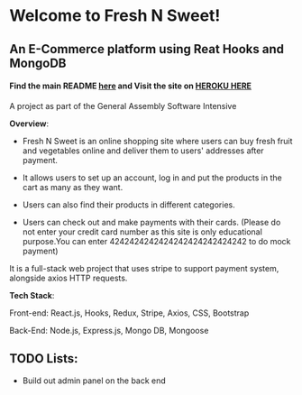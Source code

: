 # Welcome to Fresh N Sweet!

## An E-Commerce platform using Reat Hooks and MongoDB


#### Find the main README [here](https://github.com/hwlei888/freshNsweet-frontend) and Visit the site on [HEROKU HERE](https://shrouded-bayou-28028.herokuapp.com)

A project as part of the General Assembly Software Intensive

**Overview**:

- Fresh N Sweet is an online shopping site where users can buy fresh fruit and
vegetables online and deliver them to users' addresses after payment.

- It allows users to set up an account, log in and put the products in the cart as
many as they want.

- Users can also find their products in different categories.

- Users can check out and make payments with their cards.
(Please do not enter your credit card number as this site is only educational purpose.You can enter 4242424242424242424242424242 to do mock payment)

It is a full-stack web project that uses stripe to support payment system, alongside axios HTTP requests.

**Tech Stack**:

Front-end: React.js, Hooks, Redux, Stripe, Axios, CSS, Bootstrap

Back-End: Node.js, Express.js, Mongo DB, Mongoose


## TODO Lists:

- Build out admin panel on the back end






